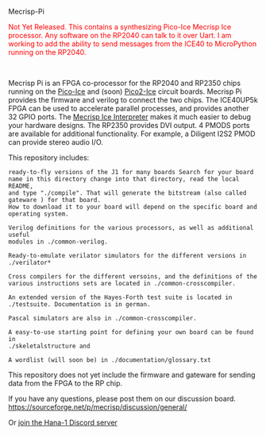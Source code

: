 Mecrisp-Pi

<font color="red">Not Yet Released.  This contains a synthesizing
Pico-Ice Mecrisp Ice processor.  Any software on the RP2040 can talk to it
over Uart.  I am working to add the ability to send messages from the ICE40
to MicroPython running on the RP2040. 

</font>
<br>

Mecrisp Pi is an FPGA co-processor for the RP2040 and RP2350 chips
running on the
[Pico-Ice](https://tinyvision.ai/products/pico-ice-fpga-trainer-board)
and (soon) [Pico2-Ice](https://discord.gg/4X6caMbHCD) circuit boards.
Mecrisp Pi provides the firmware and verilog to connect the two chips.
The ICE40UP5k FPGA can be used to accelerate parallel processes, and
provides another 32 GPIO ports.  The [Mecrisp Ice
Interpreter](https://mecrisp-ice.readthedocs.io/en/latest/api.html)
makes it much easier to debug your hardware designs.  The RP2350
provides DVI output.  4 PMODS ports are available for additional
functionality. For example, a Diligent I2S2 PMOD can provide stereo
audio I/O.

This repository includes:

    ready-to-fly versions of the J1 for many boards Search for your board
    name in this directory change into that directory, read the local README,
    and type "./compile". That will generate the bitstream (also called gateware ) for that board.
    How to download it to your board will depend on the specific board and operating system.

    Verilog definitions for the various processors, as well as additional useful
    modules in ./common-verilog.

    Ready-to-emulate verilator simulators for the different versions in ./verilator*

    Cross compilers for the different versoins, and the definitions of the various instructions sets are located in ./common-crosscompiler.

    An extended version of the Hayes-Forth test suite is located in
    ./testsuite. Documentation is in german.

    Pascal simulators are also in ./common-crosscompiler.

    A easy-to-use starting point for defining your own board can be found in
    ./skeletalstructure and

    A wordlist (will soon be) in ./documentation/glossary.txt

This repository does not yet include the firmware and gateware for sending
data from the FPGA to the RP chip. 

If you have any questions, please post them on our discussion board.
https://sourceforge.net/p/mecrisp/discussion/general/

Or [join the Hana-1 Discord server](https://discord.gg/DY2HZG5g)